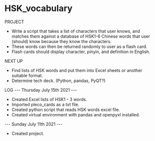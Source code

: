 # HSK_vocabulary

PROJECT
- Write a script that takes a list of characters that user knows, and matches them against a database of HSK1-6 Chinese words that user (should) know because they know the characters.
- These words can then be returned randomly to user as a flash card.
- Flash cards should display character, pinyin, and definition in English.


NEXT UP
- Find lists of HSK words and put them into Excel sheets or another suitable format.
- Determine tech deck. (Python, pandas, PyQT?)

LOG
--- Thursday July 15th 2021 ---
- Created Excel lists of HSK1 - 3 words.
- Imported pleco_cards as a txt file.
- Created python script that reads HSK words excel file.
- Created virtual environment with pandas and openpyxl installed.

--- Sunday July 11th 2021 ---
- Created project.
